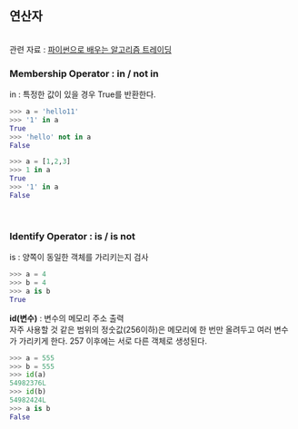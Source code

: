 ## 연산자
<br>관련 자료 : [파이썬으로 배우는 알고리즘 트레이딩](https://wikidocs.net/2836)
### Membership Operator : **in / not in**
in : 특정한 값이 있을 경우 True를 반환한다.
```python
>>> a = 'hello11'
>>> '1' in a
True
>>> 'hello' not in a
False
```
```python
>>> a = [1,2,3]
>>> 1 in a
True
>>> '1' in a
False
```
<br>

### Identify Operator : **is / is not**
is : 양쪽이 동일한 객체를 가리키는지 검사
```python
>>> a = 4
>>> b = 4
>>> a is b
True
```
**id(변수)** : 변수의 메모리 주소 출력<br>
자주 사용할 것 같은 범위의 정숫값(256이하)은 메모리에 한 번만 올려두고 여러 변수가 가리키게 한다. 257 이후에는 서로 다른 객체로 생성된다.
```python
>>> a = 555
>>> b = 555
>>> id(a)
54982376L
>>> id(b)
54982424L
>>> a is b
False
```